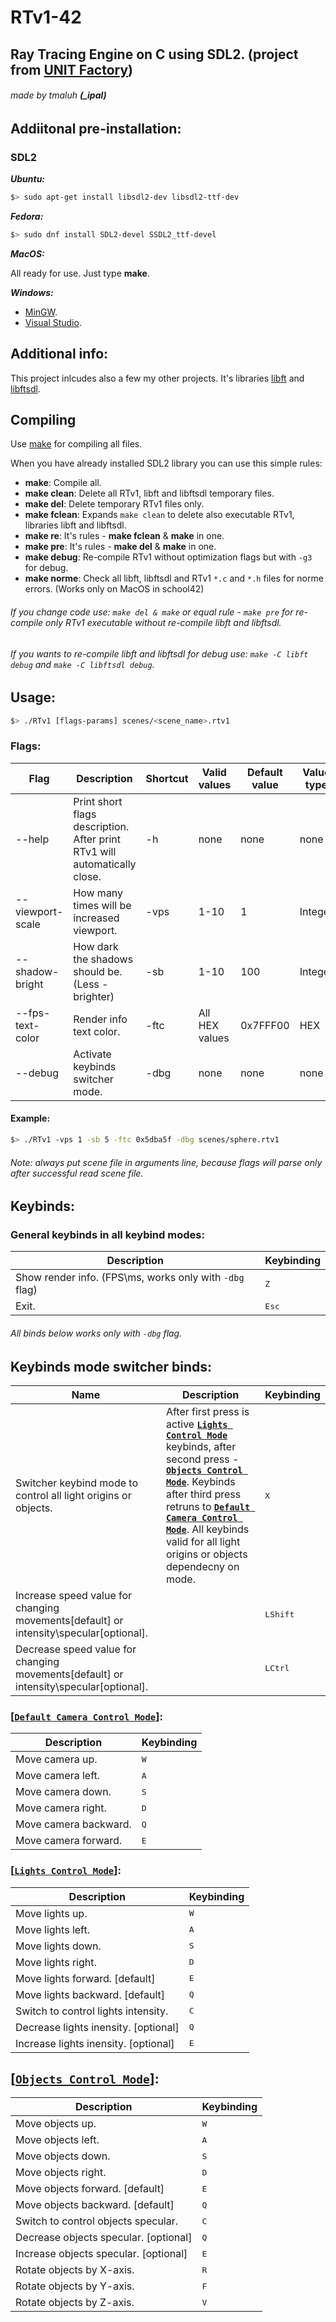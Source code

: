 # RTv1-42
## Ray Tracing Engine on C using SDL2. (project from [UNIT Factory](https://unit.ua/en/))
###### made by tmaluh __(\_ipal)__

## Addiitonal pre-installation:

### SDL2

__*Ubuntu:*__

```bash
$> sudo apt-get install libsdl2-dev libsdl2-ttf-dev
```

__*Fedora:*__

```bash
$> sudo dnf install SDL2-devel SSDL2_ttf-devel
```

__*MacOS:*__

All ready for use. Just type **make**.

__*Windows:*__

- [MinGW](http://lazyfoo.net/tutorials/SDL/01_hello_SDL/windows/mingw/index.php).
- [Visual Studio](http://lazyfoo.net/tutorials/SDL/01_hello_SDL/windows/msvsnet2010u/index.php).

## Additional info:
This project inlcudes also a few my other projects. It's libraries [libft](https://github.com/Iipal/lft) and [libftsdl](https://github.com/Iipal/libftsdl).

## Compiling

Use [make](https://en.wikipedia.org/wiki/Makefile) for compiling all files.

When you have already installed SDL2 library you can use this simple rules:
- **make**: Compile all.
- **make clean**: Delete all RTv1, libft and libftsdl temporary files.
- **make del**: Delete temporary RTv1 files only.
- **make fclean**: Expands `make clean` to delete also executable RTv1, libraries libft and libftsdl.
- **make re**: It's rules - **make fclean** & **make** in one.
- **make pre**: It's rules - **make del** & **make** in one.
- **make debug**: Re-compile RTv1 without optimization flags but with `-g3` for debug.
- **make norme**: Check all libft, libftsdl and RTv1 `*.c` and `*.h` files for norme errors. (Works only on MacOS in school42)
###### If you change code use: `make del & make` or equal rule - `make pre` for re-compile only RTv1 executable without re-compile libft and libftsdl.
###### If you wants to re-compile libft and libftsdl for debug use: `make -C libft debug` and `make -C libftsdl debug`.

## Usage:

```bash
$> ./RTv1 [flags-params] scenes/<scene_name>.rtv1
```
### Flags:

| Flag             | Description                                                               | Shortcut | Valid values   | Default value | Value type |
| ---------------- | ------------------------------------------------------------------------- | -------- | -------------- | ------------- | ---------- |
| --help           | Print short flags description. After print RTv1 will automatically close. | -h       | none           | none          | none       |
| --viewport-scale | How many times will be increased viewport.                                | -vps     | 1-10           | 1             | Integer    |
| --shadow-bright  | How dark the shadows should be. (Less - brighter)                         | -sb      | 1-10           | 100           | Integer    |  | --help | Print short flags description. After print RTv1 will automaticly close. | -h | none | none | none |
| --fps-text-color | Render info text color.                                                   | -ftc     | All HEX values | 0x7FFF00      | HEX        |
| --debug          | Activate keybinds switcher mode.                                          | -dbg     | none           | none          | none       |
#### Example:
```bash
$> ./RTv1 -vps 1 -sb 5 -ftc 0x5dba5f -dbg scenes/sphere.rtv1
```
###### Note: always put scene file in arguments line, because flags will parse only after successful read scene file.

## Keybinds:

### General keybinds in all keybind modes:
| Description                                             | Keybinding     |
| ------------------------------------------------------- | -------------- |
| Show render info. (FPS\ms, works only with `-dbg` flag) | <kbd>Z</kbd>   |
| Exit.                                                   | <kbd>Esc</kbd> |

###### All binds below works only with `-dbg` flag.
## Keybinds mode switcher binds:
| Name                                                                                  | Description                                                                                                                                                                                                                                                                                                                                        | Keybinding        |
| ------------------------------------------------------------------------------------- | -------------------------------------------------------------------------------------------------------------------------------------------------------------------------------------------------------------------------------------------------------------------------------------------------------------------------------------------------- | ----------------- |
| Switcher keybind mode to control all light origins or objects.                        | After first press is active [__`Lights Control Mode`__](#lights-control-mode) keybinds, after second press - [__`Objects Control Mode`__](#objects-control-mode). Keybinds after third press retruns to [__`Default Camera Control Mode`__](#default-camera-control-mode). All keybinds valid for all light origins or objects dependecny on mode. | <kbd>X</kbd>      |
| Increase speed value for changing movements[default] or intensity\specular[optional]. |                                                                                                                                                                                                                                                                                                                                                    | <kbd>LShift</kbd> |
| Decrease speed value for changing movements[default] or intensity\specular[optional]. |                                                                                                                                                                                                                                                                                                                                                    | <kbd>LCtrl</kbd>  |

### [[__`Default Camera Control Mode`__](#default-camera-control-mode)]:
| Description           | Keybinding   |
| --------------------- | ------------ |
| Move camera up.       | <kbd>W</kbd> |
| Move camera left.     | <kbd>A</kbd> |
| Move camera down.     | <kbd>S</kbd> |
| Move camera right.    | <kbd>D</kbd> |
| Move camera backward. | <kbd>Q</kbd> |
| Move camera forward.  | <kbd>E</kbd> |

### [[__`Lights Control Mode`__](#lights-control-mode)]:
| Description                          | Keybinding   |
| ------------------------------------ | ------------ |
| Move lights up.                      | <kbd>W</kbd> |
| Move lights left.                    | <kbd>A</kbd> |
| Move lights down.                    | <kbd>S</kbd> |
| Move lights right.                   | <kbd>D</kbd> |
| Move lights forward.  [default]      | <kbd>E</kbd> |
| Move lights backward. [default]      | <kbd>Q</kbd> |
| Switch to control lights intensity.  | <kbd>C</kbd> |
| Decrease lights inensity. [optional] | <kbd>Q</kbd> |
| Increase lights inensity. [optional] | <kbd>E</kbd> |
## [[__`Objects Control Mode`__](#objects-control-mode)]:
| Description                           | Keybinding   |
| ------------------------------------- | ------------ |
| Move objects up.                      | <kbd>W</kbd> |
| Move objects left.                    | <kbd>A</kbd> |
| Move objects down.                    | <kbd>S</kbd> |
| Move objects right.                   | <kbd>D</kbd> |
| Move objects forward.  [default]      | <kbd>E</kbd> |
| Move objects backward. [default]      | <kbd>Q</kbd> |
| Switch to control objects specular.   | <kbd>C</kbd> |
| Decrease objects specular. [optional] | <kbd>Q</kbd> |
| Increase objects specular. [optional] | <kbd>E</kbd> |
| Rotate objects by X-axis.             | <kbd>R</kbd> |
| Rotate objects by Y-axis.             | <kbd>F</kbd> |
| Rotate objects by Z-axis.             | <kbd>V</kbd> |
